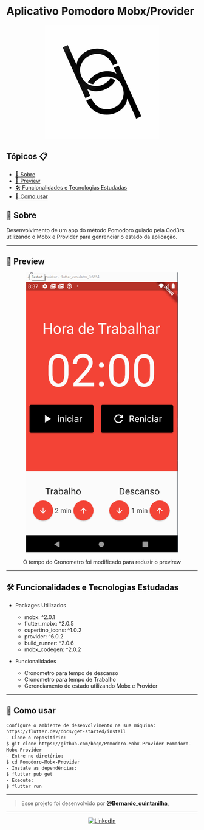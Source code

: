 

# Aplicativo Pomodoro Mobx/Provider
<p align="center">
    <img src="logoo.png" width="300" alt="Logo"/>
</p>


<h2>Tópicos 📋</h2>

   <p>

   - [📖 Sobre](#-sobre)
   - [📱 Preview](#-preview)
   - [🛠️ Funcionalidades e Tecnologias Estudadas](#%EF%B8%8F-funcionalidades-e-tecnologias-estudadas)
   - [🤔 Como usar](#-como-usar)

   </p>

   <h2>📖 Sobre</h2>

<p>
 Desenvolvimento  de um app do método Pomodoro guiado pela Cod3rs utilizando o Mobx e Provider para genrenciar o estado da aplicação.
</p>

---


<h2>📱 Preview</h2>

   <p align="center">
      <img src="Pomodoro-Mobx-Provider.gif" width="400" alt="Pomodoro-Mobx-Provider">
   </p>
   <div align="center">
     <a align="center"> O tempo do Cronometro foi modificado para reduzir o previrew </a>
    </div>

---


<h2>🛠️ Funcionalidades e Tecnologias Estudadas</h2>

 - Packages Utilizados
    - mobx: ^2.0.1
    - flutter_mobx: ^2.0.5
    - cupertino_icons: ^1.0.2
    - provider: ^6.0.2
    - build_runner: ^2.0.6
    - mobx_codegen: ^2.0.2



- Funcionalidades
    - Cronometro para tempo de descanso 
    - Cronometro para tempo de  Trabalho 
    - Gerenciamento de estado utilizando Mobx e Provider


---

<h2>🤔 Como usar</h2>

   ```
   Configure o ambiente de desenvolvimento na sua máquina:
   https://flutter.dev/docs/get-started/install
   - Clone o repositório:
   $ git clone https://github.com/bhqn/Pomodoro-Mobx-Provider Pomodoro-Mobx-Provider
   - Entre no diretório:
   $ cd Pomodoro-Mobx-Provider
   - Instale as dependências:
   $ flutter pub get
   - Execute:
   $ flutter run
   ```

---

   > Esse projeto foi desenvolvido por **[@Bernardo_quintanilha](https://www.linkedin.com/in/bernardo-quintanilha-0baa84a4/)**, 
   

---

   <div align="center">
 <a align="center" href="https://www.linkedin.com/in/bernardo-quintanilha-0baa84a4/">
      <img src="https://cdn.icon-icons.com/icons2/2428/PNG/512/linkedin_black_logo_icon_147114.png" width="100" alt="LinkedIn">
   </a>



   </div>

